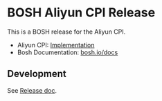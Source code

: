 # BOSH Aliyun CPI Release
This is a BOSH release for the Aliyun CPI.
- Aliyun CPI: [Implementation](http://gitlab.alibaba-inc.com/cloudfoundry_aliyun/bosh_aliyun_cpi)
- Bosh Documentation: [bosh.io/docs](https://bosh.io/docs)

## Development
See [Release doc](https://bosh.io/docs/create-release.html).
